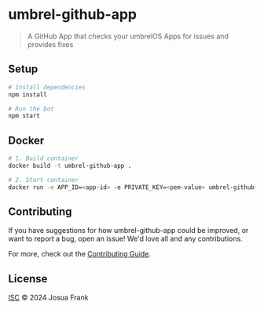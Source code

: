 # umbrel-github-app

> A GitHub App that checks your umbrelOS Apps for issues and provides fixes

## Setup

```sh
# Install dependencies
npm install

# Run the bot
npm start
```

## Docker

```sh
# 1. Build container
docker build -t umbrel-github-app .

# 2. Start container
docker run -e APP_ID=<app-id> -e PRIVATE_KEY=<pem-value> umbrel-github-app
```

## Contributing

If you have suggestions for how umbrel-github-app could be improved, or want to report a bug, open an issue! We'd love all and any contributions.

For more, check out the [Contributing Guide](CONTRIBUTING.md).

## License

[ISC](LICENSE) © 2024 Josua Frank
